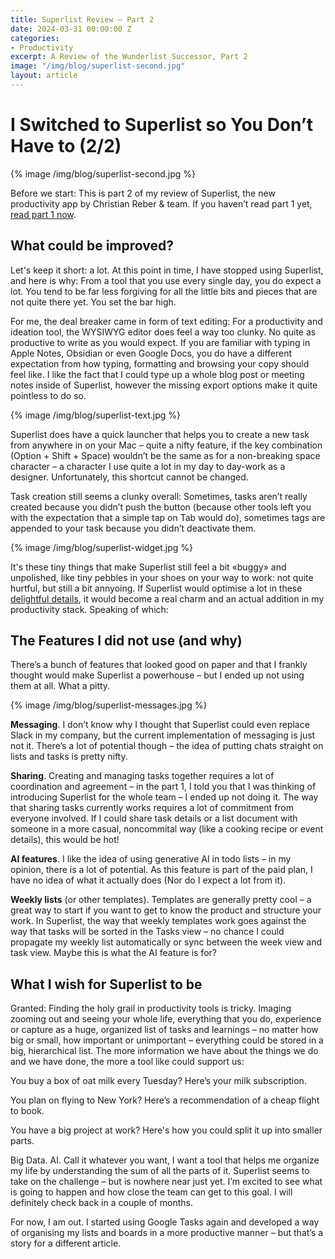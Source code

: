 ```yaml
---
title: Superlist Review – Part 2
date: 2024-03-31 00:00:00 Z
categories:
- Productivity
excerpt: A Review of the Wunderlist Successor, Part 2
image: "/img/blog/superlist-second.jpg"
layout: article
---
```


# I Switched to Superlist so You Don’t Have to (2/2)

{% image /img/blog/superlist-second.jpg %}

Before we start: This is part 2 of my review of Superlist, the new productivity app by Christian Reber & team. If you haven’t read part 1 yet, [read part 1 now](/2024/superlist-test/). 

## What could be improved?

Let's keep it short: a lot. At this point in time, I have stopped using Superlist, and here is why: From a tool that you use every single day, you do expect a lot. You tend to be far less forgiving for all the little bits and pieces that are not quite there yet. You set the bar high.

For me, the deal breaker came in form of text editing: For a productivity and ideation tool, the WYSIWYG editor does feel a way too clunky. No quite as productive to write as you would expect. If you are familiar with typing in Apple Notes, Obsidian or even Google Docs, you do have a different expectation from how typing, formatting and browsing your copy should feel like. I like the fact that I could type up a whole blog post or meeting notes inside of Superlist, however the missing export options make it quite pointless to do so.

{% image /img/blog/superlist-text.jpg %}

Superlist does have a quick launcher that helps you to create a new task from anywhere in on your Mac – quite a nifty feature, if the key combination (Option + Shift + Space) wouldn’t be the same as for a non-breaking space character – a character I use quite a lot in my day to day-work as a designer. Unfortunately, this shortcut cannot be changed.

Task creation still seems a clunky overall: Sometimes, tasks aren’t really created because you didn’t push the button (because other tools left you with the expectation that a simple tap on Tab would do), sometimes tags are appended to your task because you didn’t deactivate them. 

{% image /img/blog/superlist-widget.jpg %}

It's these tiny things that make Superlist still feel a bit «buggy» and unpolished, like tiny pebbles in your shoes on your way to work: not quite hurtful, but still a bit annyoing. If Superlist would optimise a lot in these [delightful details](/2017/details/), it would become a real charm and an actual addition in my productivity stack. Speaking of which:

## The Features I did not use (and why)

There’s a bunch of features that looked good on paper and that I frankly thought would make Superlist a powerhouse – but I ended up not using them at all. What a pitty.

{% image /img/blog/superlist-messages.jpg %}

**Messaging**. I don’t know why I thought that Superlist could even replace Slack in my company, but the current implementation of messaging is just not it. There’s a lot of potential though – the idea of putting chats straight on lists and tasks is pretty nifty.

**Sharing**. Creating and managing tasks together requires a lot of coordination and agreement – in the part 1, I told you that I was thinking of introducing Superlist for the whole team – I ended up not doing it. The way that sharing tasks currently works requires a lot of commitment from everyone involved. If I could share task details or a list document with someone in a more casual, noncommital way (like a cooking recipe or event details), this would be hot!

**AI features**. I like the idea of using generative AI in todo lists – in my opinion, there is a lot of potential. As this feature is part of the paid plan, I have no idea of what it actually does (Nor do I expect a lot from it).

**Weekly lists** (or other templates). Templates are generally pretty cool – a great way to start if you want to get to know the product and structure your work. In Superlist, the way that weekly templates work goes against the way that tasks will be sorted in the Tasks view – no chance I could propagate my weekly list automatically or sync between the week view and task view. Maybe this is what the AI feature is for?

## What I wish for Superlist to be

Granted: Finding the holy grail in productivity tools is tricky. Imaging zooming out and seeing your whole life, everything that you do, experience or capture as a huge, organized list of tasks and learnings – no matter how big or small, how important or unimportant – everything could be stored in a big, hierarchical list. The more information we have about the things we do and we have done, the more a tool like could support us:

You buy a box of oat milk every Tuesday? Here’s your milk subscription.

You plan on flying to New York? Here’s a recommendation of a cheap flight to book.

You have a big project at work? Here's how you could split it up into smaller parts.

Big Data. AI. Call it whatever you want, I want a tool that helps me organize my life by understanding the sum of all the parts of it. Superlist seems to take on the challenge – but is nowhere near just yet. I’m excited to see what is going to happen and how close the team can get to this goal. I will definitely check back in a couple of months.

For now, I am out. I started using Google Tasks again and developed a way of organising my lists and boards in a more productive manner – but that’s a story for a different article.
